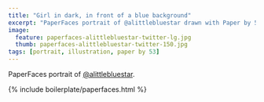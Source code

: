 ```yaml
---
title: "Girl in dark, in front of a blue background"
excerpt: "PaperFaces portrait of @alittlebluestar drawn with Paper by 53 on an iPad."
image: 
  feature: paperfaces-alittlebluestar-twitter-lg.jpg
  thumb: paperfaces-alittlebluestar-twitter-150.jpg
tags: [portrait, illustration, paper by 53]
---
```


PaperFaces portrait of [@alittlebluestar](http://twitter.com/alittlebluestar).

{% include boilerplate/paperfaces.html %}